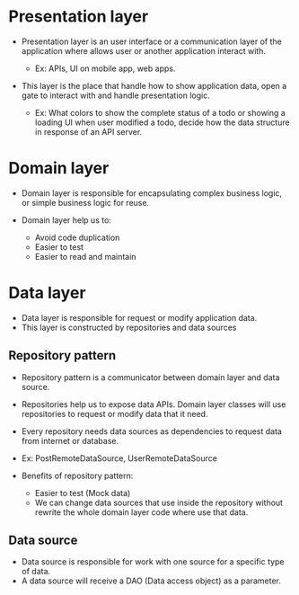 # Presentation layer 
- Presentation layer is an user interface or a communication layer of the application where allows user or another application interact with. 
    - Ex: APIs, UI on mobile app, web apps.

- This layer is the place that handle how to show application data, open a gate to interact with and handle presentation logic. 
    - Ex: What colors to show the complete status of a todo or showing a loading UI when user modified a todo, decide how the data structure in response of an API server.

# Domain layer
- Domain layer is responsible for encapsulating complex business logic, or simple business logic for reuse.

- Domain layer help us to:
    - Avoid code duplication
    - Easier to test
    - Easier to read and maintain

# Data layer
- Data layer is responsible for request or modify application data.
- This layer is constructed by repositories and data sources
## Repository pattern

- Repository pattern is a communicator between domain layer and data source.

- Repositories help us to expose data APIs. Domain layer classes will use repositories to request or modify data that it need.

- Every repository needs data sources as dependencies to request data from internet or database.

- Ex: PostRemoteDataSource, UserRemoteDataSource

- Benefits of repository pattern:
    - Easier to test (Mock data)
    - We can change data sources that use inside the repository without rewrite the whole domain layer code where use that data.

## Data source

- Data source is responsible for work with one source for a specific type of data. 
- A data source will receive a DAO (Data access object) as a parameter. 

